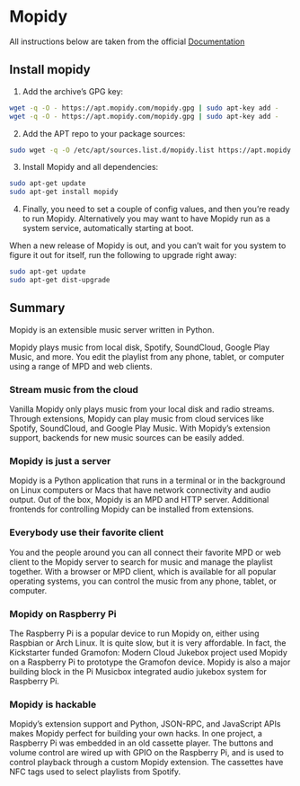 # Mopidy

All instructions below are taken from the official [Documentation](https://docs.mopidy.com/en/latest/#)

## Install mopidy

1. Add the archive’s GPG key:

```bash
wget -q -O - https://apt.mopidy.com/mopidy.gpg | sudo apt-key add -
wget -q -O - https://apt.mopidy.com/mopidy.gpg | sudo apt-key add -
```

2. Add the APT repo to your package sources:

```bash
sudo wget -q -O /etc/apt/sources.list.d/mopidy.list https://apt.mopidy.com/stretch.list
```

3. Install Mopidy and all dependencies:

```bash
sudo apt-get update
sudo apt-get install mopidy
```


4. Finally, you need to set a couple of config values, and then you’re ready to run Mopidy. Alternatively you may want to
   have Mopidy run as a system service, automatically starting at boot.

When a new release of Mopidy is out, and you can’t wait for you system to figure it out for itself, run the following to
upgrade right away:

```bash
sudo apt-get update
sudo apt-get dist-upgrade
```

## Summary

Mopidy is an extensible music server written in Python.

Mopidy plays music from local disk, Spotify, SoundCloud, Google Play Music, and more. You edit the playlist from any phone, tablet, or computer using a range of MPD and web clients.

### Stream music from the cloud

Vanilla Mopidy only plays music from your local disk and radio streams. Through extensions, Mopidy can play music from cloud services like Spotify, SoundCloud, and Google Play Music. With Mopidy’s extension support, backends for new music sources can be easily added.

### Mopidy is just a server

Mopidy is a Python application that runs in a terminal or in the background on Linux computers or Macs that have network connectivity and audio output. Out of the box, Mopidy is an MPD and HTTP server. Additional frontends for controlling Mopidy can be installed from extensions.

### Everybody use their favorite client

You and the people around you can all connect their favorite MPD or web client to the Mopidy server to search for music and manage the playlist together. With a browser or MPD client, which is available for all popular operating systems, you can control the music from any phone, tablet, or computer.

### Mopidy on Raspberry Pi

The Raspberry Pi is a popular device to run Mopidy on, either using Raspbian or Arch Linux. It is quite slow, but it is very affordable. In fact, the Kickstarter funded Gramofon: Modern Cloud Jukebox project used Mopidy on a Raspberry Pi to prototype the Gramofon device. Mopidy is also a major building block in the Pi Musicbox integrated audio jukebox system for Raspberry Pi.

### Mopidy is hackable

Mopidy’s extension support and Python, JSON-RPC, and JavaScript APIs makes Mopidy perfect for building your own hacks. In one project, a Raspberry Pi was embedded in an old cassette player. The buttons and volume control are wired up with GPIO on the Raspberry Pi, and is used to control playback through a custom Mopidy extension. The cassettes have NFC tags used to select playlists from Spotify.
